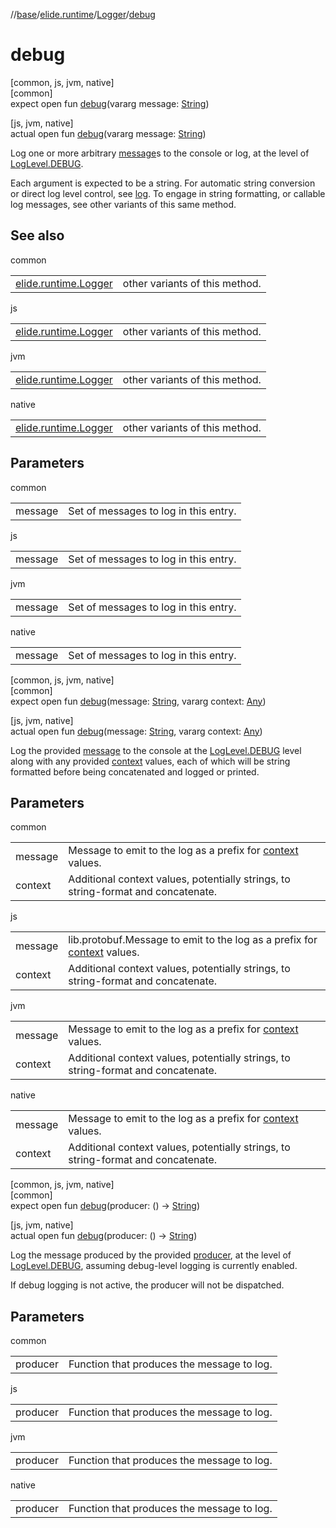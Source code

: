 //[base](../../../index.md)/[elide.runtime](../index.md)/[Logger](index.md)/[debug](debug.md)

# debug

[common, js, jvm, native]\
[common]\
expect open fun [debug](debug.md)(vararg message: [String](https://kotlinlang.org/api/latest/jvm/stdlib/kotlin/-string/index.html))

[js, jvm, native]\
actual open fun [debug](debug.md)(vararg message: [String](https://kotlinlang.org/api/latest/jvm/stdlib/kotlin/-string/index.html))

Log one or more arbitrary [message](debug.md)s to the console or log, at the level of [LogLevel.DEBUG](../-log-level/-d-e-b-u-g/index.md).

Each argument is expected to be a string. For automatic string conversion or direct log level control, see [log](log.md). To engage in string formatting, or callable log messages, see other variants of this same method.

## See also

common

| | |
|---|---|
| [elide.runtime.Logger](info.md) | other variants of this method. |

js

| | |
|---|---|
| [elide.runtime.Logger](info.md) | other variants of this method. |

jvm

| | |
|---|---|
| [elide.runtime.Logger](info.md) | other variants of this method. |

native

| | |
|---|---|
| [elide.runtime.Logger](info.md) | other variants of this method. |

## Parameters

common

| | |
|---|---|
| message | Set of messages to log in this entry. |

js

| | |
|---|---|
| message | Set of messages to log in this entry. |

jvm

| | |
|---|---|
| message | Set of messages to log in this entry. |

native

| | |
|---|---|
| message | Set of messages to log in this entry. |

[common, js, jvm, native]\
[common]\
expect open fun [debug](debug.md)(message: [String](https://kotlinlang.org/api/latest/jvm/stdlib/kotlin/-string/index.html), vararg context: [Any](https://kotlinlang.org/api/latest/jvm/stdlib/kotlin/-any/index.html))

[js, jvm, native]\
actual open fun [debug](debug.md)(message: [String](https://kotlinlang.org/api/latest/jvm/stdlib/kotlin/-string/index.html), vararg context: [Any](https://kotlinlang.org/api/latest/jvm/stdlib/kotlin/-any/index.html))

Log the provided [message](debug.md) to the console at the [LogLevel.DEBUG](../-log-level/-d-e-b-u-g/index.md) level along with any provided [context](debug.md) values, each of which will be string formatted before being concatenated and logged or printed.

## Parameters

common

| | |
|---|---|
| message | Message to emit to the log as a prefix for [context](debug.md) values. |
| context | Additional context values, potentially strings, to string-format and concatenate. |

js

| | |
|---|---|
| message | lib.protobuf.Message to emit to the log as a prefix for [context](debug.md) values. |
| context | Additional context values, potentially strings, to string-format and concatenate. |

jvm

| | |
|---|---|
| message | Message to emit to the log as a prefix for [context](debug.md) values. |
| context | Additional context values, potentially strings, to string-format and concatenate. |

native

| | |
|---|---|
| message | Message to emit to the log as a prefix for [context](debug.md) values. |
| context | Additional context values, potentially strings, to string-format and concatenate. |

[common, js, jvm, native]\
[common]\
expect open fun [debug](debug.md)(producer: () -&gt; [String](https://kotlinlang.org/api/latest/jvm/stdlib/kotlin/-string/index.html))

[js, jvm, native]\
actual open fun [debug](debug.md)(producer: () -&gt; [String](https://kotlinlang.org/api/latest/jvm/stdlib/kotlin/-string/index.html))

Log the message produced by the provided [producer](debug.md), at the level of [LogLevel.DEBUG](../-log-level/-d-e-b-u-g/index.md), assuming debug-level logging is currently enabled.

If debug logging is not active, the producer will not be dispatched.

## Parameters

common

| | |
|---|---|
| producer | Function that produces the message to log. |

js

| | |
|---|---|
| producer | Function that produces the message to log. |

jvm

| | |
|---|---|
| producer | Function that produces the message to log. |

native

| | |
|---|---|
| producer | Function that produces the message to log. |
